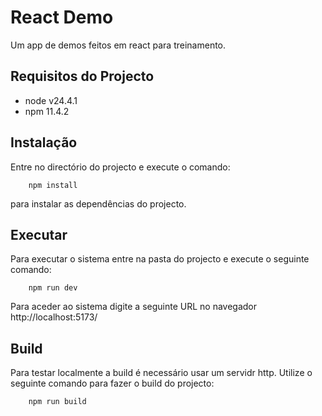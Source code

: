 # React Demo

Um app de demos feitos em react para treinamento.

## Requisitos do Projecto

* node v24.4.1
* npm 11.4.2

## Instalação

Entre no directório do projecto e execute o comando:
```
    npm install
``` 
para instalar as dependências do projecto.

## Executar

Para executar o sistema entre na pasta do projecto e execute o seguinte comando:

```
    npm run dev
```

Para aceder ao sistema digite a seguinte URL no navegador http://localhost:5173/

## Build
Para testar localmente a build é necessário usar um servidr http. Utilize o seguinte comando
para fazer o build do projecto:

```
    npm run build
```